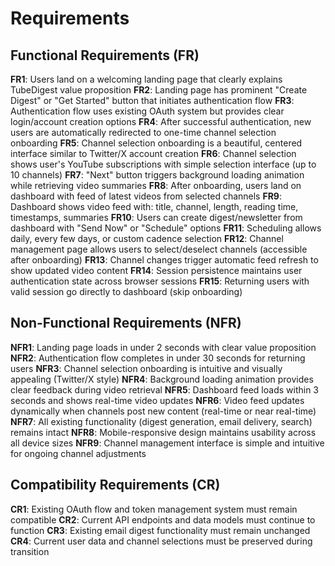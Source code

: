 # Requirements

## Functional Requirements (FR)

**FR1**: Users land on a welcoming landing page that clearly explains TubeDigest value proposition
**FR2**: Landing page has prominent "Create Digest" or "Get Started" button that initiates authentication flow
**FR3**: Authentication flow uses existing OAuth system but provides clear login/account creation options
**FR4**: After successful authentication, new users are automatically redirected to one-time channel selection onboarding
**FR5**: Channel selection onboarding is a beautiful, centered interface similar to Twitter/X account creation
**FR6**: Channel selection shows user's YouTube subscriptions with simple selection interface (up to 10 channels)
**FR7**: "Next" button triggers background loading animation while retrieving video summaries
**FR8**: After onboarding, users land on dashboard with feed of latest videos from selected channels
**FR9**: Dashboard shows video feed with: title, channel, length, reading time, timestamps, summaries
**FR10**: Users can create digest/newsletter from dashboard with "Send Now" or "Schedule" options
**FR11**: Scheduling allows daily, every few days, or custom cadence selection
**FR12**: Channel management page allows users to select/deselect channels (accessible after onboarding)
**FR13**: Channel changes trigger automatic feed refresh to show updated video content
**FR14**: Session persistence maintains user authentication state across browser sessions
**FR15**: Returning users with valid session go directly to dashboard (skip onboarding)

## Non-Functional Requirements (NFR)

**NFR1**: Landing page loads in under 2 seconds with clear value proposition
**NFR2**: Authentication flow completes in under 30 seconds for returning users
**NFR3**: Channel selection onboarding is intuitive and visually appealing (Twitter/X style)
**NFR4**: Background loading animation provides clear feedback during video retrieval
**NFR5**: Dashboard feed loads within 3 seconds and shows real-time video updates
**NFR6**: Video feed updates dynamically when channels post new content (real-time or near real-time)
**NFR7**: All existing functionality (digest generation, email delivery, search) remains intact
**NFR8**: Mobile-responsive design maintains usability across all device sizes
**NFR9**: Channel management interface is simple and intuitive for ongoing channel adjustments

## Compatibility Requirements (CR)

**CR1**: Existing OAuth flow and token management system must remain compatible
**CR2**: Current API endpoints and data models must continue to function
**CR3**: Existing email digest functionality must remain unchanged
**CR4**: Current user data and channel selections must be preserved during transition
